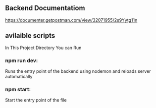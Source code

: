 ## Backend Documentatiom

https://documenter.getpostman.com/view/32071955/2s9Yytg11n

## avilaible scripts

In This Project Directory You can Run

### npm run dev:

Runs the entry point of the backend using nodemon and reloads server automatically

### npm start:

Start the entry point of the file
